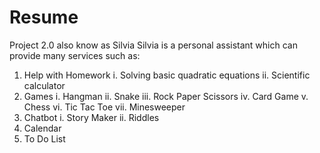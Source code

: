 # Resume
Project 2.0 also know as Silvia
Silvia is a personal assistant which can provide many services such as:
1. Help with Homework 
  i. Solving basic quadratic equations
  ii. Scientific calculator
2. Games 
  i. Hangman 
  ii. Snake 
  iii. Rock Paper Scissors 
  iv. Card Game
  v. Chess 
  vi. Tic Tac Toe
  vii. Minesweeper 
3. Chatbot
  i. Story Maker
  ii. Riddles
4. Calendar
5. To Do List
